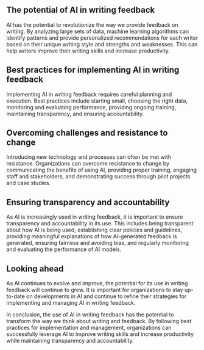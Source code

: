 
The potential of AI in writing feedback
---------------------------------------

AI has the potential to revolutionize the way we provide feedback on writing. By analyzing large sets of data, machine learning algorithms can identify patterns and provide personalized recommendations for each writer based on their unique writing style and strengths and weaknesses. This can help writers improve their writing skills and increase productivity.

Best practices for implementing AI in writing feedback
------------------------------------------------------

Implementing AI in writing feedback requires careful planning and execution. Best practices include starting small, choosing the right data, monitoring and evaluating performance, providing ongoing training, maintaining transparency, and ensuring accountability.

Overcoming challenges and resistance to change
----------------------------------------------

Introducing new technology and processes can often be met with resistance. Organizations can overcome resistance to change by communicating the benefits of using AI, providing proper training, engaging staff and stakeholders, and demonstrating success through pilot projects and case studies.

Ensuring transparency and accountability
----------------------------------------

As AI is increasingly used in writing feedback, it is important to ensure transparency and accountability in its use. This includes being transparent about how AI is being used, establishing clear policies and guidelines, providing meaningful explanations of how AI-generated feedback is generated, ensuring fairness and avoiding bias, and regularly monitoring and evaluating the performance of AI models.

Looking ahead
-------------

As AI continues to evolve and improve, the potential for its use in writing feedback will continue to grow. It is important for organizations to stay up-to-date on developments in AI and continue to refine their strategies for implementing and managing AI in writing feedback.

In conclusion, the use of AI in writing feedback has the potential to transform the way we think about writing and feedback. By following best practices for implementation and management, organizations can successfully leverage AI to improve writing skills and increase productivity while maintaining transparency and accountability.